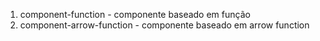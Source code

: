 1. component-function - componente baseado em função
1. component-arrow-function - componente baseado em arrow function